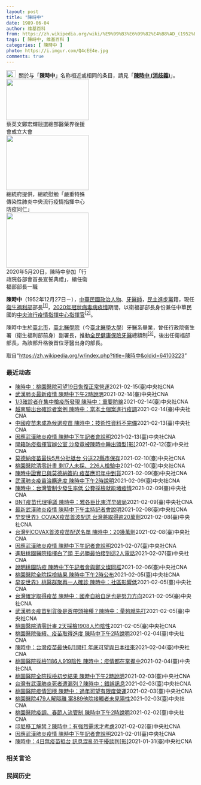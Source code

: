 ```yaml
---
layout: post
title: "陳時中"
date: 1989-06-04
author: 维基百科
from: https://zh.wikipedia.org/wiki/%E9%99%B3%E6%99%82%E4%B8%AD_(1952%E5%B9%B4)
tags: [ 陳時中, 维基百科 ]
categories: [ 陳時中 ]
photo: https://i.imgur.com/Q4cEE4e.jpg
comments: true
---
```

<div class="mw-parser-output"><div id="noteTA-54dafe5e" class="noteTA"><div class="noteTA-group"><div data-noteta-group-source="module" data-noteta-group="Medicine"></div></div></div>
<div role="note" class="hatnote navigation-not-searchable"><a href="/wiki/Wikipedia:%E6%B6%88%E6%AD%A7%E4%B9%89" title="Wikipedia:消歧义"><img alt="Disambig gray.svg" src="//upload.wikimedia.org/wikipedia/commons/thumb/5/5f/Disambig_gray.svg/25px-Disambig_gray.svg.png" decoding="async" width="25" height="19" srcset="//upload.wikimedia.org/wikipedia/commons/thumb/5/5f/Disambig_gray.svg/38px-Disambig_gray.svg.png 1.5x, //upload.wikimedia.org/wikipedia/commons/thumb/5/5f/Disambig_gray.svg/50px-Disambig_gray.svg.png 2x" data-file-width="220" data-file-height="168"></a>&nbsp;&nbsp;關於与「<b>陳時中</b>」名称相近或相同的条目，請見「<b><a href="/wiki/%E9%99%B3%E6%99%82%E4%B8%AD_(%E6%B6%88%E6%AD%A7%E7%BE%A9)" class="mw-disambig" title="陳時中 (消歧義)">陳時中 (消歧義)</a></b>」。</div>

<div class="thumb tright"><div class="thumbinner" style="width:222px;"><a href="/wiki/File:%E9%84%AD%E5%AE%8F%E8%BC%9D%E8%88%87%E9%86%AB%E6%94%BF%E4%BA%BA%E5%A3%AB%E5%90%88%E7%85%A7.jpg" class="image"><img alt="" src="//upload.wikimedia.org/wikipedia/commons/thumb/e/e0/%E9%84%AD%E5%AE%8F%E8%BC%9D%E8%88%87%E9%86%AB%E6%94%BF%E4%BA%BA%E5%A3%AB%E5%90%88%E7%85%A7.jpg/220px-%E9%84%AD%E5%AE%8F%E8%BC%9D%E8%88%87%E9%86%AB%E6%94%BF%E4%BA%BA%E5%A3%AB%E5%90%88%E7%85%A7.jpg" decoding="async" width="220" height="110" class="thumbimage" srcset="//upload.wikimedia.org/wikipedia/commons/thumb/e/e0/%E9%84%AD%E5%AE%8F%E8%BC%9D%E8%88%87%E9%86%AB%E6%94%BF%E4%BA%BA%E5%A3%AB%E5%90%88%E7%85%A7.jpg/330px-%E9%84%AD%E5%AE%8F%E8%BC%9D%E8%88%87%E9%86%AB%E6%94%BF%E4%BA%BA%E5%A3%AB%E5%90%88%E7%85%A7.jpg 1.5x, //upload.wikimedia.org/wikipedia/commons/thumb/e/e0/%E9%84%AD%E5%AE%8F%E8%BC%9D%E8%88%87%E9%86%AB%E6%94%BF%E4%BA%BA%E5%A3%AB%E5%90%88%E7%85%A7.jpg/440px-%E9%84%AD%E5%AE%8F%E8%BC%9D%E8%88%87%E9%86%AB%E6%94%BF%E4%BA%BA%E5%A3%AB%E5%90%88%E7%85%A7.jpg 2x" data-file-width="4160" data-file-height="2080"></a>  <div class="thumbcaption"><div class="magnify"><a href="/wiki/File:%E9%84%AD%E5%AE%8F%E8%BC%9D%E8%88%87%E9%86%AB%E6%94%BF%E4%BA%BA%E5%A3%AB%E5%90%88%E7%85%A7.jpg" class="internal" title="放大"></a></div>蔡英文鄭宏輝競選總部醫藥界後援會成立大會</div></div></div>
<div class="thumb tright"><div class="thumbinner" style="width:222px;"><a href="/wiki/File:02.07_%E7%B8%BD%E7%B5%B1%E6%85%B0%E5%8B%89%E3%80%8C%E5%9A%B4%E9%87%8D%E7%89%B9%E6%AE%8A%E5%82%B3%E6%9F%93%E6%80%A7%E8%82%BA%E7%82%8E%E4%B8%AD%E5%A4%AE%E6%B5%81%E8%A1%8C%E7%96%AB%E6%83%85%E6%8C%87%E6%8F%AE%E4%B8%AD%E5%BF%83%E9%98%B2%E7%96%AB%E5%90%8C%E4%BB%81%E3%80%8D_(49500116692).jpg" class="image"><img alt="" src="//upload.wikimedia.org/wikipedia/commons/thumb/9/95/02.07_%E7%B8%BD%E7%B5%B1%E6%85%B0%E5%8B%89%E3%80%8C%E5%9A%B4%E9%87%8D%E7%89%B9%E6%AE%8A%E5%82%B3%E6%9F%93%E6%80%A7%E8%82%BA%E7%82%8E%E4%B8%AD%E5%A4%AE%E6%B5%81%E8%A1%8C%E7%96%AB%E6%83%85%E6%8C%87%E6%8F%AE%E4%B8%AD%E5%BF%83%E9%98%B2%E7%96%AB%E5%90%8C%E4%BB%81%E3%80%8D_%2849500116692%29.jpg/220px-02.07_%E7%B8%BD%E7%B5%B1%E6%85%B0%E5%8B%89%E3%80%8C%E5%9A%B4%E9%87%8D%E7%89%B9%E6%AE%8A%E5%82%B3%E6%9F%93%E6%80%A7%E8%82%BA%E7%82%8E%E4%B8%AD%E5%A4%AE%E6%B5%81%E8%A1%8C%E7%96%AB%E6%83%85%E6%8C%87%E6%8F%AE%E4%B8%AD%E5%BF%83%E9%98%B2%E7%96%AB%E5%90%8C%E4%BB%81%E3%80%8D_%2849500116692%29.jpg" decoding="async" width="220" height="147" class="thumbimage" srcset="//upload.wikimedia.org/wikipedia/commons/thumb/9/95/02.07_%E7%B8%BD%E7%B5%B1%E6%85%B0%E5%8B%89%E3%80%8C%E5%9A%B4%E9%87%8D%E7%89%B9%E6%AE%8A%E5%82%B3%E6%9F%93%E6%80%A7%E8%82%BA%E7%82%8E%E4%B8%AD%E5%A4%AE%E6%B5%81%E8%A1%8C%E7%96%AB%E6%83%85%E6%8C%87%E6%8F%AE%E4%B8%AD%E5%BF%83%E9%98%B2%E7%96%AB%E5%90%8C%E4%BB%81%E3%80%8D_%2849500116692%29.jpg/330px-02.07_%E7%B8%BD%E7%B5%B1%E6%85%B0%E5%8B%89%E3%80%8C%E5%9A%B4%E9%87%8D%E7%89%B9%E6%AE%8A%E5%82%B3%E6%9F%93%E6%80%A7%E8%82%BA%E7%82%8E%E4%B8%AD%E5%A4%AE%E6%B5%81%E8%A1%8C%E7%96%AB%E6%83%85%E6%8C%87%E6%8F%AE%E4%B8%AD%E5%BF%83%E9%98%B2%E7%96%AB%E5%90%8C%E4%BB%81%E3%80%8D_%2849500116692%29.jpg 1.5x, //upload.wikimedia.org/wikipedia/commons/thumb/9/95/02.07_%E7%B8%BD%E7%B5%B1%E6%85%B0%E5%8B%89%E3%80%8C%E5%9A%B4%E9%87%8D%E7%89%B9%E6%AE%8A%E5%82%B3%E6%9F%93%E6%80%A7%E8%82%BA%E7%82%8E%E4%B8%AD%E5%A4%AE%E6%B5%81%E8%A1%8C%E7%96%AB%E6%83%85%E6%8C%87%E6%8F%AE%E4%B8%AD%E5%BF%83%E9%98%B2%E7%96%AB%E5%90%8C%E4%BB%81%E3%80%8D_%2849500116692%29.jpg/440px-02.07_%E7%B8%BD%E7%B5%B1%E6%85%B0%E5%8B%89%E3%80%8C%E5%9A%B4%E9%87%8D%E7%89%B9%E6%AE%8A%E5%82%B3%E6%9F%93%E6%80%A7%E8%82%BA%E7%82%8E%E4%B8%AD%E5%A4%AE%E6%B5%81%E8%A1%8C%E7%96%AB%E6%83%85%E6%8C%87%E6%8F%AE%E4%B8%AD%E5%BF%83%E9%98%B2%E7%96%AB%E5%90%8C%E4%BB%81%E3%80%8D_%2849500116692%29.jpg 2x" data-file-width="2048" data-file-height="1365"></a>  <div class="thumbcaption"><div class="magnify"><a href="/wiki/File:02.07_%E7%B8%BD%E7%B5%B1%E6%85%B0%E5%8B%89%E3%80%8C%E5%9A%B4%E9%87%8D%E7%89%B9%E6%AE%8A%E5%82%B3%E6%9F%93%E6%80%A7%E8%82%BA%E7%82%8E%E4%B8%AD%E5%A4%AE%E6%B5%81%E8%A1%8C%E7%96%AB%E6%83%85%E6%8C%87%E6%8F%AE%E4%B8%AD%E5%BF%83%E9%98%B2%E7%96%AB%E5%90%8C%E4%BB%81%E3%80%8D_(49500116692).jpg" class="internal" title="放大"></a></div>總統府提供，總統慰勉「嚴重特殊傳染性肺炎中央流行疫情指揮中心防疫同仁」</div></div></div>
<div class="thumb tright"><div class="thumbinner" style="width:222px;"><a href="/wiki/File:05.20_%E7%B8%BD%E7%B5%B1%E4%B8%BB%E6%8C%81%E3%80%8C%E8%A1%8C%E6%94%BF%E9%99%A2%E5%89%AF%E9%99%A2%E9%95%B7%E6%9A%A8%E5%90%84%E9%83%A8%E6%9C%83%E9%A6%96%E9%95%B7%E5%AE%A3%E8%AA%93%E5%85%B8%E7%A6%AE%E3%80%8D-%E9%99%B3%E6%99%82%E4%B8%AD.jpg" class="image"><img alt="" src="//upload.wikimedia.org/wikipedia/commons/thumb/a/aa/05.20_%E7%B8%BD%E7%B5%B1%E4%B8%BB%E6%8C%81%E3%80%8C%E8%A1%8C%E6%94%BF%E9%99%A2%E5%89%AF%E9%99%A2%E9%95%B7%E6%9A%A8%E5%90%84%E9%83%A8%E6%9C%83%E9%A6%96%E9%95%B7%E5%AE%A3%E8%AA%93%E5%85%B8%E7%A6%AE%E3%80%8D-%E9%99%B3%E6%99%82%E4%B8%AD.jpg/220px-05.20_%E7%B8%BD%E7%B5%B1%E4%B8%BB%E6%8C%81%E3%80%8C%E8%A1%8C%E6%94%BF%E9%99%A2%E5%89%AF%E9%99%A2%E9%95%B7%E6%9A%A8%E5%90%84%E9%83%A8%E6%9C%83%E9%A6%96%E9%95%B7%E5%AE%A3%E8%AA%93%E5%85%B8%E7%A6%AE%E3%80%8D-%E9%99%B3%E6%99%82%E4%B8%AD.jpg" decoding="async" width="220" height="147" class="thumbimage" srcset="//upload.wikimedia.org/wikipedia/commons/thumb/a/aa/05.20_%E7%B8%BD%E7%B5%B1%E4%B8%BB%E6%8C%81%E3%80%8C%E8%A1%8C%E6%94%BF%E9%99%A2%E5%89%AF%E9%99%A2%E9%95%B7%E6%9A%A8%E5%90%84%E9%83%A8%E6%9C%83%E9%A6%96%E9%95%B7%E5%AE%A3%E8%AA%93%E5%85%B8%E7%A6%AE%E3%80%8D-%E9%99%B3%E6%99%82%E4%B8%AD.jpg/330px-05.20_%E7%B8%BD%E7%B5%B1%E4%B8%BB%E6%8C%81%E3%80%8C%E8%A1%8C%E6%94%BF%E9%99%A2%E5%89%AF%E9%99%A2%E9%95%B7%E6%9A%A8%E5%90%84%E9%83%A8%E6%9C%83%E9%A6%96%E9%95%B7%E5%AE%A3%E8%AA%93%E5%85%B8%E7%A6%AE%E3%80%8D-%E9%99%B3%E6%99%82%E4%B8%AD.jpg 1.5x, //upload.wikimedia.org/wikipedia/commons/thumb/a/aa/05.20_%E7%B8%BD%E7%B5%B1%E4%B8%BB%E6%8C%81%E3%80%8C%E8%A1%8C%E6%94%BF%E9%99%A2%E5%89%AF%E9%99%A2%E9%95%B7%E6%9A%A8%E5%90%84%E9%83%A8%E6%9C%83%E9%A6%96%E9%95%B7%E5%AE%A3%E8%AA%93%E5%85%B8%E7%A6%AE%E3%80%8D-%E9%99%B3%E6%99%82%E4%B8%AD.jpg/440px-05.20_%E7%B8%BD%E7%B5%B1%E4%B8%BB%E6%8C%81%E3%80%8C%E8%A1%8C%E6%94%BF%E9%99%A2%E5%89%AF%E9%99%A2%E9%95%B7%E6%9A%A8%E5%90%84%E9%83%A8%E6%9C%83%E9%A6%96%E9%95%B7%E5%AE%A3%E8%AA%93%E5%85%B8%E7%A6%AE%E3%80%8D-%E9%99%B3%E6%99%82%E4%B8%AD.jpg 2x" data-file-width="2508" data-file-height="1672"></a>  <div class="thumbcaption"><div class="magnify"><a href="/wiki/File:05.20_%E7%B8%BD%E7%B5%B1%E4%B8%BB%E6%8C%81%E3%80%8C%E8%A1%8C%E6%94%BF%E9%99%A2%E5%89%AF%E9%99%A2%E9%95%B7%E6%9A%A8%E5%90%84%E9%83%A8%E6%9C%83%E9%A6%96%E9%95%B7%E5%AE%A3%E8%AA%93%E5%85%B8%E7%A6%AE%E3%80%8D-%E9%99%B3%E6%99%82%E4%B8%AD.jpg" class="internal" title="放大"></a></div>2020年5月20日，陳時中參加「行政院各部會首長宣誓典禮」，續任衛福部部長一職</div></div></div>
<p><b>陳時中</b>（1952年12月27日<span class="useeditintro" title="Template:BLP editintro">－</span>），<a href="/wiki/%E4%B8%AD%E8%8F%AF%E6%B0%91%E5%9C%8B" title="中華民國">中華民國</a><a href="/wiki/%E6%94%BF%E6%B2%BB%E4%BA%BA%E7%89%A9" title="政治人物">政治人物</a>、<a href="/wiki/%E7%89%99%E9%86%AB%E5%B8%AB" class="mw-redirect" title="牙醫師">牙醫師</a>，<a href="/wiki/%E6%B0%91%E4%B8%BB%E9%80%B2%E6%AD%A5%E9%BB%A8" title="民主進步黨">民主進步黨</a>籍，現任<a href="/wiki/%E4%B8%AD%E8%8F%AF%E6%B0%91%E5%9C%8B%E8%A1%9B%E7%94%9F%E7%A6%8F%E5%88%A9%E9%83%A8" title="中華民國衛生福利部">衛生福利部</a>部長<sup id="cite_ref-1" class="reference"><a href="#cite_note-1">[1]</a></sup>，<a href="/wiki/2019%E5%86%A0%E7%8B%80%E7%97%85%E6%AF%92%E7%97%85%E8%87%BA%E7%81%A3%E7%96%AB%E6%83%85" title="2019冠狀病毒病臺灣疫情">2020年冠狀病毒病疫情</a>期間，以衛福部部長身份兼任中華民國的<a href="/wiki/%E5%9C%8B%E5%AE%B6%E8%A1%9B%E7%94%9F%E6%8C%87%E6%8F%AE%E4%B8%AD%E5%BF%83%E4%B8%AD%E5%A4%AE%E6%B5%81%E8%A1%8C%E7%96%AB%E6%83%85%E6%8C%87%E6%8F%AE%E4%B8%AD%E5%BF%83" title="國家衛生指揮中心中央流行疫情指揮中心">中央流行疫情指揮中心</a><a href="/wiki/%E6%8C%87%E6%8F%AE%E5%AE%98" title="指揮官">指揮官</a><sup id="cite_ref-2" class="reference"><a href="#cite_note-2">[2]</a></sup>。
</p><p>陳時中生於<a href="/wiki/%E8%87%BA%E5%8C%97%E5%B8%82" title="臺北市">臺北市</a>，<a href="/wiki/%E8%87%BA%E5%8C%97%E9%86%AB%E5%AD%B8%E9%99%A2" class="mw-redirect" title="臺北醫學院">臺北醫學院</a>（今<a href="/wiki/%E8%87%BA%E5%8C%97%E9%86%AB%E5%AD%B8%E5%A4%A7%E5%AD%B8" title="臺北醫學大學">臺北醫學大學</a>）牙醫系畢業，曾任行政院衛生署（衛生福利部前身）副署長，推動<a href="/wiki/%E5%85%A8%E6%B0%91%E5%81%A5%E5%BA%B7%E4%BF%9D%E9%9A%AA" title="全民健康保險">全民健康保險</a><a href="/wiki/%E7%89%99%E9%86%AB" title="牙醫">牙醫</a>總額制<sup id="cite_ref-3" class="reference"><a href="#cite_note-3">[3]</a></sup>，後出任衛福部部長，為該部升格後首位牙醫出身的部長。
</p>
</div><noscript><img src="//zh.wikipedia.org/wiki/Special:CentralAutoLogin/start?type=1x1" alt="" title="" width="1" height="1" style="border: none; position: absolute;"></noscript>
<div class="printfooter">取自“<a dir="ltr" href="https://zh.wikipedia.org/w/index.php?title=陳時中&amp;oldid=64103223">https://zh.wikipedia.org/w/index.php?title=陳時中&amp;oldid=64103223</a>”</div><div id="recent-news"><h3>最近动态</h3><ul><li><a href="https://nodebe4.github.io/waimei/2021-02-15/%E9%99%B3%E6%99%82%E4%B8%AD-%E6%A1%83%E5%9C%92%E9%86%AB%E9%99%A2%E5%8F%AF%E6%9C%9B19%E6%97%A5%E6%81%A2%E5%BE%A9%E6%AD%A3%E5%B8%B8%E7%87%9F%E9%81%8B" title="陳時中：桃園醫院可望19日恢復正常營運—— 中央流行疫情指揮中心指揮官陳時中15日表示，衛生福利部桃園醫院群聚感染事件告一段落，經由專家檢視，預計19日恢復正常營運。（中央社檔案照片） （中央社...">陳時中：桃園醫院可望19日恢復正常營運</a><time>2021-02-15</time><a class="tag">(臺)中央社CNA</a></li>
<li><a href="https://nodebe4.github.io/waimei/2021-02-14/%E6%AD%A6%E6%BC%A2%E8%82%BA%E7%82%8E%E6%9C%80%E6%96%B0%E7%96%AB%E6%83%85-%E9%99%B3%E6%99%82%E4%B8%AD%E4%B8%8B%E5%8D%882%E6%99%82%E8%AA%AA%E6%98%8E" title="武漢肺炎最新疫情 陳時中下午2時說明—— （中央社記者陳至中台北15日電）台灣已連續2天沒有武漢肺炎新增病例，今天是否持續「加零」，中央流行疫情指揮中心將於下午2時召開記者會說明，由指揮官陳時中...">武漢肺炎最新疫情 陳時中下午2時說明</a><time>2021-02-14</time><a class="tag">(臺)中央社CNA</a></li>
<li><a href="https://nodebe4.github.io/waimei/2021-02-14/1-3%E7%A2%BA%E8%A8%BA%E8%80%85%E5%9C%A8%E9%9B%86%E4%B8%AD%E6%AA%A2%E7%96%AB%E6%89%80%E7%99%BC%E7%8F%BE-%E9%99%B3%E6%99%82%E4%B8%AD-%E9%87%8D%E8%A6%81%E9%98%B2%E7%B7%9A" title="1/3確診者在集中檢疫所發現 陳時中：重要防線—— 陳時中（後左1）14日表示，一年來共有331名武漢肺炎確診者是在集中檢疫所中被發現，這是很重要的防線。（圖取自Flickr；作者總統府，CC ...">1/3確診者在集中檢疫所發現 陳時中：重要防線</a><time>2021-02-14</time><a class="tag">(臺)中央社CNA</a></li>
<li><a href="https://nodebe4.github.io/waimei/2021-02-14/%E8%B6%8A%E5%8D%97%E9%A9%97%E5%87%BA%E5%8F%B0%E7%A2%BA%E8%A8%BA%E8%80%85%E6%A1%88%E4%BE%8B-%E9%99%B3%E6%99%82%E4%B8%AD-%E7%95%B6%E6%9C%AC%E5%9C%9F%E5%80%8B%E6%A1%88%E9%80%B2%E8%A1%8C%E7%96%AB%E8%AA%BF" title="越南驗出台確診者案例 陳時中：當本土個案進行疫調—— 越南13日通報新增境外移入武漢肺炎疫情中，有一名確診者來自台灣。中央流行疫情指揮中心指揮官陳時中14日回應有3種可能性。圖為雲屯機場入境旅客...">越南驗出台確診者案例 陳時中：當本土個案進行疫調</a><time>2021-02-14</time><a class="tag">(臺)中央社CNA</a></li>
<li><a href="https://nodebe4.github.io/waimei/2021-02-13/%E4%B8%AD%E5%9C%8B%E7%96%AB%E8%8B%97%E6%9C%AA%E6%88%90%E7%82%BA%E5%80%99%E9%81%B8%E7%96%AB%E8%8B%97-%E9%99%B3%E6%99%82%E4%B8%AD-%E6%8A%80%E8%A1%93%E6%80%A7%E8%B3%87%E6%96%99%E4%B8%8D%E5%AE%8C%E5%82%99" title="中國疫苗未成為候選疫苗 陳時中：技術性資料不完備—— 衛生福利部長陳時中14日表示，中國疫苗技術性的資料不完備，科學性的資料也沒發表過，未列入候選疫苗。（中央社檔案照片） （中央社記者趙麗妍台中...">中國疫苗未成為候選疫苗 陳時中：技術性資料不完備</a><time>2021-02-13</time><a class="tag">(臺)中央社CNA</a></li>
<li><a href="https://nodebe4.github.io/waimei/2021-02-13/%E5%9B%A0%E6%87%89%E6%AD%A6%E6%BC%A2%E8%82%BA%E7%82%8E%E7%96%AB%E6%83%85-%E9%99%B3%E6%99%82%E4%B8%AD%E4%B8%8B%E5%8D%88%E8%A8%98%E8%80%85%E6%9C%83%E8%AA%AA%E6%98%8E" title="因應武漢肺炎疫情 陳時中下午記者會說明—— 中央流行疫情指揮中心14日宣布，指揮官陳時中將主持下午記者會。（中央社檔案照片） （中央社記者余曉涵台北14日電）因應武漢肺炎疫情，中央流行疫情指揮中...">因應武漢肺炎疫情 陳時中下午記者會說明</a><time>2021-02-13</time><a class="tag">(臺)中央社CNA</a></li>
<li><a href="https://nodebe4.github.io/waimei/2021-02-12/%E9%96%8B%E7%AE%B1%E9%98%B2%E7%96%AB%E6%8C%87%E6%8F%AE%E5%AE%98%E8%BE%A6%E5%85%AC%E5%AE%A4-%E6%B2%99%E7%99%BC%E7%AB%9F%E8%A2%AB%E9%99%B3%E6%99%82%E4%B8%AD%E7%9D%A1%E5%87%BA%E9%A0%AD%E5%9E%8B-%E5%BD%B1" title="開箱防疫指揮官辦公室 沙發竟被陳時中睡出頭型[影]—— 影片來源：蘇貞昌 （中央社記者王承中台北12日電）今天是農曆春節大年初一，行政院長蘇貞昌特地前去慰勞仍在值班的衛福部長陳時中及疾管署長周志...">開箱防疫指揮官辦公室 沙發竟被陳時中睡出頭型[影]</a><time>2021-02-12</time><a class="tag">(臺)中央社CNA</a></li>
<li><a href="https://nodebe4.github.io/waimei/2021-02-10/%E8%8E%AB%E5%BE%B7%E7%B4%8D%E7%96%AB%E8%8B%97%E6%9C%80%E5%BF%AB5%E6%9C%88%E5%88%86%E6%89%B9%E6%8A%B5%E5%8F%B0-%E5%88%86%E9%80%8122%E7%B8%A3%E5%B8%82%E4%BF%9D%E5%AD%98" title="莫德納疫苗最快5月分批抵台 分送22縣市保存—— 疫情指揮中心指揮官陳時中10日證實，台灣已買到505萬劑莫德納疫苗，預計5、6月間分批到貨，將分送至22縣市的冰箱儲存。（示意圖／圖取自Pixa...">莫德納疫苗最快5月分批抵台 分送22縣市保存</a><time>2021-02-10</time><a class="tag">(臺)中央社CNA</a></li>
<li><a href="https://nodebe4.github.io/waimei/2021-02-10/%E6%A1%83%E5%9C%92%E9%86%AB%E9%99%A2%E6%B8%85%E9%9B%B6%E8%A8%88%E7%95%AB-%E5%89%A917%E4%BA%BA%E6%9C%AA%E6%8E%A1-226%E4%BA%BA%E6%AA%A2%E9%A9%97%E4%B8%AD" title="桃園醫院清零計畫 剩17人未採、226人檢驗中—— 桃園醫院清零計畫進入第二階段抗體檢驗，中央流行疫情指揮中心指揮官陳時中10日表示，目前僅剩17人未採、226人檢驗中。（疫情指揮中心提供） （...">桃園醫院清零計畫 剩17人未採、226人檢驗中</a><time>2021-02-10</time><a class="tag">(臺)中央社CNA</a></li>
<li><a href="https://nodebe4.github.io/waimei/2021-02-09/%E9%99%B3%E6%99%82%E4%B8%AD%E8%AD%89%E5%AF%A6%E5%B7%B2%E8%88%87%E8%8E%AB%E5%BE%B7%E7%B4%8D%E7%B0%BD%E7%B4%84-%E7%96%AB%E8%8B%97%E6%87%89%E5%8F%AF%E5%B9%B4%E4%B8%AD%E5%88%B0%E8%B2%A8" title="陳時中證實已與莫德納簽約 疫苗應可年中到貨—— 副總統賴清德（右）10日上午到疾管署慰勉值班防疫人員，致贈龜苓膏與印有台灣字樣的抱枕，由中央流行疫情指揮中心指揮官、衛福部長陳時中（中）代表接受。...">陳時中證實已與莫德納簽約  疫苗應可年中到貨</a><time>2021-02-09</time><a class="tag">(臺)中央社CNA</a></li>
<li><a href="https://nodebe4.github.io/waimei/2021-02-09/%E6%AD%A6%E6%BC%A2%E8%82%BA%E7%82%8E%E7%96%AB%E8%8B%97%E6%B4%BD%E8%B3%BC%E9%80%B2%E5%BA%A6-%E9%99%B3%E6%99%82%E4%B8%AD%E4%B8%8B%E5%8D%882%E6%99%82%E8%AA%AA%E6%98%8E" title="武漢肺炎疫苗洽購進度 陳時中下午2時說明—— （中央社記者張茗喧台北10日電）台灣武漢肺炎（2019 冠狀病毒疾病，COVID-19）疫情穩定，美國藥廠莫德納（Moderna）今天宣布將提供50...">武漢肺炎疫苗洽購進度 陳時中下午2時說明</a><time>2021-02-09</time><a class="tag">(臺)中央社CNA</a></li>
<li><a href="https://nodebe4.github.io/waimei/2021-02-09/%E9%99%B3%E6%99%82%E4%B8%AD-%E5%8F%B0%E7%81%A3%E7%AE%A1%E5%88%B6%E5%B0%91%E7%99%BC%E7%94%9F%E7%8E%87%E4%BD%8E-%E5%85%AC%E8%B2%BB%E6%8E%A1%E6%AA%A2%E5%B0%B1%E8%83%BD%E5%A0%B5%E7%96%AB%E6%83%85" title="陳時中：台灣管制少發生率低 公費採檢就能堵疫情—— 防疫指揮官陳時中9日表示，台灣精準防範武漢肺炎且公費採檢足以防堵；後續挑戰仍大不可鬆懈。圖為部桃院內感控醫護採檢。（中央社檔案照片） （中央社...">陳時中：台灣管制少發生率低 公費採檢就能堵疫情</a><time>2021-02-09</time><a class="tag">(臺)中央社CNA</a></li>
<li><a href="https://nodebe4.github.io/waimei/2021-02-09/BNT%E7%96%AB%E8%8B%97%E4%BB%A3%E7%90%86%E7%88%AD%E8%AD%B0-%E9%99%B3%E6%99%82%E4%B8%AD-%E9%9B%85%E5%90%84%E8%87%A3%E6%AF%94%E6%9D%B1%E6%B4%8B%E6%97%A9%E7%A0%B4%E5%B1%80" title="BNT疫苗代理爭議 陳時中：雅各臣比東洋早破局—— 疫情指揮中心指揮官陳時中9日回應東洋代理BNT疫苗爭議時說，當時對疫苗防護效果、冷鏈設備考量，從沒計畫買1000萬劑BNT，另一家雅各臣比東洋...">BNT疫苗代理爭議 陳時中：雅各臣比東洋早破局</a><time>2021-02-09</time><a class="tag">(臺)中央社CNA</a></li>
<li><a href="https://nodebe4.github.io/waimei/2021-02-08/%E6%9C%80%E6%96%B0%E6%AD%A6%E6%BC%A2%E8%82%BA%E7%82%8E%E7%96%AB%E6%83%85-%E9%99%B3%E6%99%82%E4%B8%AD%E4%B8%8B%E5%8D%88%E4%B8%BB%E6%8C%81%E8%A8%98%E8%80%85%E6%9C%83%E8%AA%AA%E6%98%8E" title="最新武漢肺炎疫情 陳時中下午主持記者會說明—— 一名男子日前從美國返台確診武漢肺炎，遭爆料質疑感染源不在境外，且未戴口罩、趴趴走。中央流行疫情指揮中心8日表示，個案無在台感染可能性。（示意圖／中...">最新武漢肺炎疫情 陳時中下午主持記者會說明</a><time>2021-02-08</time><a class="tag">(臺)中央社CNA</a></li>
<li><a href="https://nodebe4.github.io/waimei/2021-02-08/%E6%97%A9%E5%AE%89%E4%B8%96%E7%95%8C-COVAX%E7%96%AB%E8%8B%97%E9%A6%96%E6%B3%A2%E9%85%8D%E9%80%81-%E5%8F%B0%E7%81%A3%E5%B0%87%E5%8F%96%E5%BE%97%E9%80%BE20%E8%90%AC%E5%8A%91" title="早安世界》COVAX疫苗首波配送 台灣將取得逾20萬劑—— 台灣確定列COVAX首批疫苗配送名單，中央流行疫情指揮中心指揮官陳時中8日證實，台灣分配到20幾萬劑AZ疫苗，但目前還沒確定到貨時間。...">早安世界》COVAX疫苗首波配送 台灣將取得逾20萬劑</a><time>2021-02-08</time><a class="tag">(臺)中央社CNA</a></li>
<li><a href="https://nodebe4.github.io/waimei/2021-02-08/%E5%8F%B0%E7%81%A3%E5%88%97COVAX%E9%A6%96%E6%B3%A2%E7%96%AB%E8%8B%97%E9%85%8D%E9%80%81%E5%90%8D%E5%96%AE-%E9%99%B3%E6%99%82%E4%B8%AD-20%E5%B9%BE%E8%90%AC%E5%8A%91" title="台灣列COVAX首波疫苗配送名單 陳時中：20幾萬劑—— 台灣確定列COVAX首波疫苗配送名單，中央流行疫情指揮中心指揮官陳時中8日證實，台灣分配到20幾萬劑AZ疫苗，但目前還沒確定到貨時間。（...">台灣列COVAX首波疫苗配送名單  陳時中：20幾萬劑</a><time>2021-02-08</time><a class="tag">(臺)中央社CNA</a></li>
<li><a href="https://nodebe4.github.io/waimei/2021-02-07/%E5%9B%A0%E6%87%89%E6%AD%A6%E6%BC%A2%E8%82%BA%E7%82%8E%E7%96%AB%E6%83%85-%E9%99%B3%E6%99%82%E4%B8%AD%E4%B8%8B%E5%8D%88%E8%A8%98%E8%80%85%E6%9C%83%E8%AA%AA%E6%98%8E" title="因應武漢肺炎疫情 陳時中下午記者會說明—— 因應武漢肺炎疫情，中央流行疫情指揮中心8日下午舉行記者會，說明最新疫情及防疫狀況。（中央社檔案照片） （中央社記者陳偉婷台北8日電）因應武漢肺炎疫情，...">因應武漢肺炎疫情 陳時中下午記者會說明</a><time>2021-02-07</time><a class="tag">(臺)中央社CNA</a></li>
<li><a href="https://nodebe4.github.io/waimei/2021-02-07/%E9%80%B2%E9%A7%90%E6%A1%83%E5%9C%92%E9%86%AB%E9%99%A2%E6%8C%87%E6%8F%AE%E7%99%BD%E4%BA%86%E9%A0%AD-%E7%8E%8B%E5%BF%85%E5%8B%9D%E6%9C%80%E6%80%95%E6%8E%A5%E5%88%B0%E9%80%992%E4%BA%BA%E9%9B%BB%E8%A9%B1" title="進駐桃園醫院指揮白了頭 王必勝最怕接到這2人電話—— 桃園醫院前進指揮所7日任務終結，指揮所指揮官王必勝（圖）被中央流行疫情指揮中心指揮官陳時中稱「頭髮好像都白了」。圖左起為1月9日、2月7日的...">進駐桃園醫院指揮白了頭 王必勝最怕接到這2人電話</a><time>2021-02-07</time><a class="tag">(臺)中央社CNA</a></li>
<li><a href="https://nodebe4.github.io/waimei/2021-02-06/%E8%AA%AA%E6%98%8E%E6%A1%83%E5%9C%92%E9%98%B2%E7%96%AB-%E9%99%B3%E6%99%82%E4%B8%AD%E4%B8%8B%E5%8D%88%E8%A8%98%E8%80%85%E6%9C%83%E8%88%87%E9%84%AD%E6%96%87%E7%87%A6%E5%90%8C%E6%A1%86" title="說明桃園防疫 陳時中下午記者會與鄭文燦同框—— 中央流行疫情指揮中心指揮官陳時中下午將舉行記者會，與桃園市長鄭文燦一同說明疫情和桃園防疫狀況。圖為4日環保局人員到桃園醫院院區周遭消毒。（中央社檔...">說明桃園防疫  陳時中下午記者會與鄭文燦同框</a><time>2021-02-06</time><a class="tag">(臺)中央社CNA</a></li>
<li><a href="https://nodebe4.github.io/waimei/2021-02-05/%E6%A1%83%E5%9C%92%E9%86%AB%E9%99%A2%E5%85%A8%E9%99%A2%E6%8E%A1%E6%AA%A2%E7%B5%90%E6%9E%9C-%E9%99%B3%E6%99%82%E4%B8%AD%E4%B8%8B%E5%8D%882%E6%99%82%E5%85%AC%E5%B8%83" title="桃園醫院全院採檢結果 陳時中下午2時公布—— 桃園醫院全院員工採檢預計6日告一段落，中央流行疫情指揮中心指揮官陳時中下午2時召開記者會說明檢驗結果。（中央社檔案照片） （中央社記者張茗喧台北6日...">桃園醫院全院採檢結果 陳時中下午2時公布</a><time>2021-02-05</time><a class="tag">(臺)中央社CNA</a></li>
<li><a href="https://nodebe4.github.io/waimei/2021-02-05/%E6%97%A9%E5%AE%89%E4%B8%96%E7%95%8C-%E6%A1%83%E9%86%AB%E7%BE%A4%E8%81%9A%E5%86%8D%E4%B8%80%E4%BA%BA%E7%A2%BA%E8%A8%BA-%E9%99%B3%E6%99%82%E4%B8%AD-%E7%A4%BE%E5%8D%80%E5%BD%B1%E9%9F%BF%E4%BD%8E" title="早安世界》桃醫群聚再一人確診 陳時中：社區影響低—— 中央流行疫情指揮中心指揮官陳時中5日宣布新增一例武漢肺炎本土病例，為桃園醫院染疫護理師（案839）的家人。（中央社製圖） 今晨最新 遭墜樓女...">早安世界》桃醫群聚再一人確診 陳時中：社區影響低</a><time>2021-02-05</time><a class="tag">(臺)中央社CNA</a></li>
<li><a href="https://nodebe4.github.io/waimei/2021-02-05/%E5%8F%B0%E7%81%A3%E7%A2%BA%E5%AE%9A%E5%8F%96%E5%BE%97%E7%96%AB%E8%8B%97-%E9%99%B3%E6%99%82%E4%B8%AD-%E5%9C%8B%E7%94%A2%E8%87%AA%E7%B5%A6%E8%87%AA%E8%B6%B3%E4%B9%9F%E6%98%AF%E5%8A%AA%E5%8A%9B%E6%96%B9%E5%90%91" title="台灣確定取得疫苗 陳時中：國產自給自足也是努力方向—— 防疫指揮官陳時中5日表示，及時取得武漢肺炎疫苗確實是努力目標，靠國產疫苗自給自足也是努力方向。圖為國光生技單劑流感疫苗。（中央社檔案照片）...">台灣確定取得疫苗 陳時中：國產自給自足也是努力方向</a><time>2021-02-05</time><a class="tag">(臺)中央社CNA</a></li>
<li><a href="https://nodebe4.github.io/waimei/2021-02-05/%E6%AD%A6%E6%BC%A2%E8%82%BA%E7%82%8E%E7%96%AB%E8%8B%97%E5%88%B0%E8%B2%A8%E5%BE%8C%E6%98%AF%E5%90%A6%E5%B8%B6%E9%A0%AD%E6%8E%A5%E7%A8%AE-%E9%99%B3%E6%99%82%E4%B8%AD-%E9%87%8F%E5%A4%A0%E5%B0%B1%E5%85%88%E6%89%93" title="武漢肺炎疫苗到貨後是否帶頭接種？陳時中：量夠就先打—— 台灣預計2月至6月可獲得COVAX配送的AZ疫苗，外界好奇疫情指揮中心指揮官陳時中是否帶頭接種。陳時中5日說若疫苗量很夠他就先打，若不夠就...">武漢肺炎疫苗到貨後是否帶頭接種？陳時中：量夠就先打</a><time>2021-02-05</time><a class="tag">(臺)中央社CNA</a></li>
<li><a href="https://nodebe4.github.io/waimei/2021-02-05/%E6%A1%83%E5%9C%92%E9%86%AB%E9%99%A2%E6%B8%85%E9%9B%B6%E8%A8%88%E7%95%AB-2%E5%A4%A9%E6%8E%A1%E6%AA%A21908%E4%BA%BA%E5%9D%87%E9%99%B0%E6%80%A7" title="桃園醫院清零計畫 2天採檢1908人均陰性—— 桃園醫院3日起啟動全院採檢計畫，疫情指揮中心指揮官陳時中5日表示，目前共採檢1908人均陰性，回溯居家隔離者共有2849人接受採檢，檢驗結果也都是...">桃園醫院清零計畫  2天採檢1908人均陰性</a><time>2021-02-05</time><a class="tag">(臺)中央社CNA</a></li>
<li><a href="https://nodebe4.github.io/waimei/2021-02-04/%E6%A1%83%E5%9C%92%E9%86%AB%E9%99%A2%E5%BE%8C%E7%BA%8C-%E7%96%AB%E8%8B%97%E5%8F%96%E5%BE%97%E9%80%B2%E5%BA%A6-%E9%99%B3%E6%99%82%E4%B8%AD%E4%B8%8B%E5%8D%882%E6%99%82%E8%AA%AA%E6%98%8E" title="桃園醫院後續、疫苗取得進度 陳時中下午2時說明—— 桃園醫院已連續5天有新增武漢肺炎本土病例，全院員工採檢持續進行，中央流行疫情指揮中心指揮官陳時中5日下午2時說明採檢結果。（中央社檔案照片） ...">桃園醫院後續、疫苗取得進度 陳時中下午2時說明</a><time>2021-02-04</time><a class="tag">(臺)中央社CNA</a></li>
<li><a href="https://nodebe4.github.io/waimei/2021-02-04/%E9%99%B3%E6%99%82%E4%B8%AD-%E5%8F%B0%E7%81%A3%E7%96%AB%E8%8B%97%E6%9C%80%E5%BF%AB6%E6%9C%88%E9%96%8B%E6%89%93-%E5%B9%B4%E5%BA%95%E5%8F%AF%E6%9C%9B%E8%88%87%E6%97%A5%E6%9C%AC%E5%BE%80%E4%BE%86" title="陳時中：台灣疫苗最快6月開打 年底可望與日本往來—— 疫情指揮中心指揮官陳時中（圖）近日受訪時透露，台灣有機會在6月開始接種疫苗。（中央社檔案照片） （中央社記者張茗喧、張雄風台北4日電）疫情指...">陳時中：台灣疫苗最快6月開打 年底可望與日本往來</a><time>2021-02-04</time><a class="tag">(臺)中央社CNA</a></li>
<li><a href="https://nodebe4.github.io/waimei/2021-02-04/%E6%A1%83%E5%9C%92%E9%86%AB%E9%99%A2%E6%8E%A1%E6%AA%A21186%E4%BA%BA919%E9%99%B0%E6%80%A7-%E9%99%B3%E6%99%82%E4%B8%AD-%E7%96%AB%E6%83%85%E9%83%BD%E5%9C%A8%E6%8E%8C%E6%8F%A1%E4%B8%AD" title="桃園醫院採檢1186人919陰性 陳時中：疫情都在掌握中—— 衛福部桃園醫院群聚感染事件至今近3週，院方3日啟動清零計畫，將對全院醫護及外包人員做核酸檢測。圖為人員依序排隊等候採檢。中央社記者施...">桃園醫院採檢1186人919陰性 陳時中：疫情都在掌握中</a><time>2021-02-04</time><a class="tag">(臺)中央社CNA</a></li>
<li><a href="https://nodebe4.github.io/waimei/2021-02-03/%E6%A1%83%E5%9C%92%E9%86%AB%E9%99%A2%E5%85%A8%E9%99%A2%E6%8E%A1%E6%AA%A2%E5%88%9D%E6%AD%A5%E7%B5%90%E6%9E%9C-%E9%99%B3%E6%99%82%E4%B8%AD%E4%B8%8B%E5%8D%882%E6%99%82%E8%AA%AA%E6%98%8E" title="桃園醫院全院採檢初步結果 陳時中下午2時說明—— 桃園醫院已連續4天沒有新增武漢肺炎本土病例，中央流行疫情指揮中心指揮官陳時中4日下午2時將開記者會說明疫情。（中央社檔案照片） （中央社記者張茗...">桃園醫院全院採檢初步結果 陳時中下午2時說明</a><time>2021-02-03</time><a class="tag">(臺)中央社CNA</a></li>
<li><a href="https://nodebe4.github.io/waimei/2021-02-03/%E5%8F%B0%E7%81%A3%E6%9C%89%E6%AD%A6%E6%BC%A2%E8%82%BA%E7%82%8E%E6%AD%BB%E8%80%85%E9%81%AD%E6%BC%8F%E5%88%97-%E9%99%B3%E6%99%82%E4%B8%AD-%E9%8C%AF%E8%AA%A4%E8%A8%8A%E6%81%AF" title="台灣有武漢肺炎死者遭漏列？陳時中：錯誤訊息—— 有媒體報導，台灣恐漏列武漢肺炎死者。指揮中心指揮官陳時中表示，該報導使用不同資料庫，並強調流感、肺炎死亡人數都不增反降。（中央流行疫情指揮中心提供...">台灣有武漢肺炎死者遭漏列？陳時中：錯誤訊息</a><time>2021-02-03</time><a class="tag">(臺)中央社CNA</a></li>
<li><a href="https://nodebe4.github.io/waimei/2021-02-03/%E6%A1%83%E5%9C%92%E9%86%AB%E9%99%A2%E7%96%AB%E6%83%85%E5%9B%9E%E7%A9%A9-%E9%99%B3%E6%99%82%E4%B8%AD-%E9%81%8E%E5%B9%B4%E5%8F%AF%E6%9C%9B%E6%9C%89%E9%99%90%E5%BA%A6%E7%87%9F%E9%81%8B" title="桃園醫院疫情回穩 陳時中：過年可望有限度營運—— 桃園醫院武漢肺炎疫情回穩，疫情指揮中心指揮官陳時中3日表示，若確認醫院風險降低，過年期間可望有限度營運。圖為桃園醫院醫護人員為前來看診的民眾仔細...">桃園醫院疫情回穩 陳時中：過年可望有限度營運</a><time>2021-02-03</time><a class="tag">(臺)中央社CNA</a></li>
<li><a href="https://nodebe4.github.io/waimei/2021-02-03/%E6%A1%83%E5%9C%92%E9%86%AB%E9%99%A2479%E4%BA%BA%E8%A7%A3%E9%9A%94%E9%9B%A2-%E6%A1%88889%E4%BB%96%E9%99%A2%E6%8E%A5%E8%A7%B8%E8%80%85%E6%9C%AA%E8%A6%8B%E9%99%BD%E6%80%A7" title="桃園醫院479人解隔離 案889他院接觸者未見陽性—— 桃園醫院武漢肺炎群聚疫情漸趨穩定，疫情指揮中心指揮官陳時中3日表示，目前桃園醫院共4288人隔離中，479人解除隔離。（中央社檔案照片） ...">桃園醫院479人解隔離 案889他院接觸者未見陽性</a><time>2021-02-03</time><a class="tag">(臺)中央社CNA</a></li>
<li><a href="https://nodebe4.github.io/waimei/2021-02-02/%E6%A1%83%E5%9C%92%E9%86%AB%E9%99%A2%E7%96%AB%E8%AA%BF-%E6%98%A5%E7%AF%80%E4%BA%BA%E6%B5%81%E7%AE%A1%E5%88%B6-%E9%99%B3%E6%99%82%E4%B8%AD%E4%B8%8B%E5%8D%882%E6%99%82%E8%AA%AA%E6%98%8E" title="桃園醫院疫調、春節人流管制 陳時中下午2時說明—— 桃園醫院武漢肺炎群聚疫情趨緩，中央流行疫情指揮中心3日起將展開清零計畫，指揮中心下午將公布春節人流管制措施。圖為1月24日迪化街民眾採買。（中...">桃園醫院疫調、春節人流管制  陳時中下午2時說明</a><time>2021-02-02</time><a class="tag">(臺)中央社CNA</a></li>
<li><a href="https://nodebe4.github.io/waimei/2021-02-02/%E5%8D%B0%E5%B0%BC%E7%A7%BB%E5%B7%A5%E8%A7%A3%E7%A6%81-%E9%99%B3%E6%99%82%E4%B8%AD-%E6%9C%89%E5%BC%B7%E7%83%88%E9%9C%80%E6%B1%82%E6%89%8D%E8%80%83%E6%85%AE" title="印尼移工解禁？陳時中：有強烈需求才考慮—— 疫情指揮中心指揮官陳時中（圖）2日說，印尼盼逐步恢復移工來台，台灣若有強烈需要會考慮解禁。不過疫情還在高峰，有待評估。（中央社檔案照片） （中央社記者...">印尼移工解禁？陳時中：有強烈需求才考慮</a><time>2021-02-02</time><a class="tag">(臺)中央社CNA</a></li>
<li><a href="https://nodebe4.github.io/waimei/2021-02-01/%E5%9B%A0%E6%87%89%E6%AD%A6%E6%BC%A2%E8%82%BA%E7%82%8E%E7%96%AB%E6%83%85-%E9%99%B3%E6%99%82%E4%B8%AD%E4%B8%8B%E5%8D%88%E8%A8%98%E8%80%85%E6%9C%83%E8%AA%AA%E6%98%8E" title="因應武漢肺炎疫情 陳時中下午記者會說明—— 中央流行疫情指揮中心2日下午將舉行記者會，由指揮官陳時中說明。圖為桃園機場入境大廳。（中央社檔案照片） （中央社記者陳偉婷台北2日電）因應武漢肺炎疫情...">因應武漢肺炎疫情 陳時中下午記者會說明</a><time>2021-02-01</time><a class="tag">(臺)中央社CNA</a></li>
<li><a href="https://nodebe4.github.io/waimei/2021-01-31/%E9%99%B3%E6%99%82%E4%B8%AD-4%E6%97%A5%E7%84%A1%E7%96%AB%E8%8B%97%E6%8A%B5%E5%8F%B0-%E8%A8%8A%E6%81%AF%E6%B7%B7%E4%BA%82%E6%81%90%E5%B9%B2%E6%93%BE%E8%AB%87%E5%88%A4-%E5%BD%B1" title="陳時中：4日無疫苗抵台 訊息混亂恐干擾談判[影]—— 疫情指揮中心指揮官陳時中1日嚴正否認4日將有10萬劑武漢肺炎疫苗來台訊息，且說世界疫苗供應已很混亂，若太多不必要的訊息，會干擾談判的力道。（...">陳時中：4日無疫苗抵台 訊息混亂恐干擾談判[影]</a><time>2021-01-31</time><a class="tag">(臺)中央社CNA</a></li>
</ul></div><div id="open-opinion"><h3>相关言论</h3><ul></ul></div><div id="mjls-record"><h3>民间历史</h3><ul></ul></div>